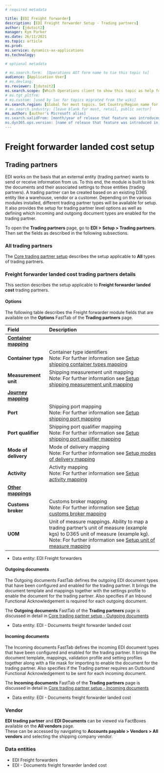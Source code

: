 ```yaml
---
# required metadata

title: [EDI Freight forwarder]
description: [EDI Freight forwarder Setup - Trading partners]
author: [jdutoit2]
manager: Kym Parker
ms.date: 26/11/2021
ms.topic: article
ms.prod: 
ms.service: dynamics-ax-applications
ms.technology: 

# optional metadata

# ms.search.form:  [Operations AOT form name to tie this topic to]
audience: [Application User]
# ms.devlang: 
ms.reviewer: [jdutoit2]
ms.search.scope: [Which Operations client to show this topic as help for, to be set by content strategist, see list here: https://microsoft.sharepoint.com/teams/DynDoc/_layouts/15/WopiFrame.aspx?sourcedoc={23419e1c-eb64-42e9-aa9b-79875b428718}&action=edit&wd=target%28Core%20Dynamics%20AX%20CP%20requirements%2Eone%7C4CC185C0%2DEFAA%2D42CD%2D94B9%2D8F2A45E7F61A%2FVersions%20list%20for%20docs%20topics%7CC14BE630%2D5151%2D49D6%2D8305%2D554B5084593C%2F%29]
# ms.tgt_pltfrm: 
# ms.custom: [used by loc for topics migrated from the wiki]
ms.search.region: [Global for most topics. Set Country/Region name for localizations]
# ms.search.industry: [leave blank for most, retail, public sector]
ms.author: [author's Microsoft alias]
ms.search.validFrom: [month/year of release that feature was introduced in, in format yyyy-mm-dd]
ms.dyn365.ops.version: [name of release that feature was introduced in, see list here: https://microsoft.sharepoint.com/teams/DynDoc/_layouts/15/WopiFrame.aspx?sourcedoc={23419e1c-eb64-42e9-aa9b-79875b428718}&action=edit&wd=target%28Core%20Dynamics%20AX%20CP%20requirements%2Eone%7C4CC185C0%2DEFAA%2D42CD%2D94B9%2D8F2A45E7F61A%2FVersions%20list%20for%20docs%20topics%7CC14BE630%2D5151%2D49D6%2D8305%2D554B5084593C%2F%29]
---
```


# Freight forwarder landed cost setup
## Trading partners

EDI works on the basis that an external entity (trading partner) wants to send or receive information from us. To this end, the module is built to link the documents and their associated settings to those entities (trading partners).
A trading partner can be created based on an existing D365 entity like a warehouse, vendor or a customer. Depending on the various modules installed, different trading partner types will be available for setup.
It also provides the setup for trading partner level options as well as defining which incoming and outgoing document types are enabled for the trading partner.

To open the **Trading partners** page, go to **EDI > Setup > Trading partners**. Then set the fields as described in the following subsections.

### All trading partners
The [Core trading partner setup](../../CORE/Setup/Trading-partners.md) describes the setup applicable to **All** types of trading partners.

### Freight forwarder landed cost trading partners details
This section describes the setup applicable to **Freight forwarder landed cost** trading partners.

#### Options
The following table describes the Freight forwarder module fields that are available on the **Options** FastTab of the **Trading partners** page.

**Field**                             | **Description**               
:---------                            |:--------
<ins>**Container mapping**</ins>      |
**Container type**                    |	Container type identifiers <br> Note: For further information see [Setup shipping container types mapping](FF-SETUP/Shipping-container-types-mapping.md)
**Measurement unit**                  |	Shipping measurement unit mapping <br> Note: For further information see [Setup shipping measurement unit mapping](FF-SETUP/Shipping-measurement-unit-mapping.md)
<ins>**Journey mapping**</ins>	      |
**Port**                              |	Shipping port mapping <br> Note: For further information see [Setup shipping port mapping](FF-SETUP/Shipping-port-mapping.md)
**Port qualifier**                    |	Shipping port qualifier mapping <br> Note: For further information see [Setup shipping port qualifier mapping](FF-SETUP/Shipping-port-qualifier-mapping.md)
**Mode of delivery**                  |	Mode of delivery mapping <br> Note: For further information see [Setup modes of delivery mapping](FF-SETUP/Modes-of-delivery-mapping.md)
**Activity**                          |	Activity mapping <br> Note: For further information see [Setup activity mapping](FF-SETUP/Activity-mapping.md)
<ins>**Other mappings**</ins>	        |
**Customs broker**                    |	Customs broker mapping <br> Note: For further information see [Setup customs broker mapping](FF-SETUP/Customs-broker-mapping.md)
**UOM**                               |	Unit of measure mappings. Ability to map a trading partner’s unit of measure (example kgs) to D365 unit of measure (example kg). <br> Note: For further information see [Setup unit of measure mapping](../../CORE/Setup/UOM-mapping.md)

- Data entity: EDI Freight forwarders

#### Outgoing documents
The Outgoing documents FastTab defines the outgoing EDI document types that have been configured and enabled for the trading partner. It brings the document template and mappings together with the settings profile to enable the document for the trading partner.
Also specifies if an Inbound Functional Acknowledgement is required for each outgoing document.

The **Outgoing documents** FastTab of the **Trading partners** page is discussed in detail in [Core trading partner setup - Outgoing documents](../../CORE/Setup/Trading-partners.md#outgoing-documents)

- Data entity: EDI - Documents freight forwarder landed cost

#### Incoming documents
The Incoming documents FastTab defines the incoming EDI document types that have been configured and enabled for the trading partner. It brings the document template, mappings, validation profile and setting profiles together along with a file mask for importing to enable the document for the trading partner.
Also specifies if the Trading partner requires an Outbound Functional Acknowledgement to be sent for each incoming document.

The **Incoming documents** FastTab of the **Trading partners** page is discussed in detail in [Core trading partner setup - Incoming documents](../../CORE/Setup/Trading-partners.md#incoming-documents)

- Data entity: EDI - Documents freight forwarder landed cost

### Vendor
**EDI trading partner** and **EDI Documents** can be viewed via FactBoxes available on the **All vendors** page. <br>
These can be accessed by navigating to **Accounts payable > Vendors > All vendors** and selecting the shipping company vendor.

### Data entities

- EDI Freight forwarders
- EDI - Documents freight forwarder landed cost
